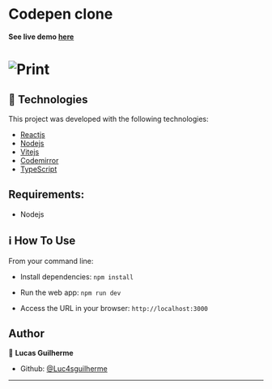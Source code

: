 # Codepen clone

**See live demo [here](https://luc4sguilherme.github.io/codepen-clone/)**

![Print](https://user-images.githubusercontent.com/29242243/153886501-c5f3b558-2a9c-4251-ad22-ce96fbf6504e.PNG)
===========

## 🚀 Technologies

This project was developed with the following technologies:

-  [Reactjs][reactjs]
-  [Nodejs][nodejs]
-  [Vitejs][vitejs]
-  [Codemirror][codemirror]
-  [TypeScript][Typescript]

## Requirements:
- Nodejs

## :information_source: How To Use

From your command line:
  - Install dependencies: `npm install`

  - Run the web app: `npm run dev`
  
  - Access the URL in your browser: `http://localhost:3000`

## Author

👤 **Lucas Guilherme**

- Github: [@Luc4sguilherme](https://github.com/Luc4sguilherme)

---

[nodejs]: https://nodejs.org/
[reactjs]: https://pt-br.reactjs.org/
[vitejs]: https://vitejs.dev/
[codemirror]: https://codemirror.net/
[typescript]: https://www.typescriptlang.org/
